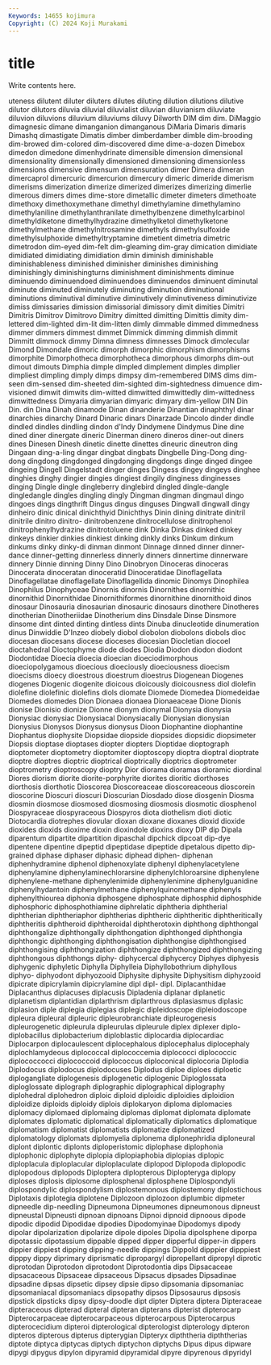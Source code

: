 ```yaml
---
Keywords: 14655 kojimura
Copyright: (C) 2024 Koji Murakami
---
```


# title

Write contents here.



uteness dilutent diluter diluters dilutes diluting dilution dilutions
dilutive dilutor dilutors diluvia diluvial diluvialist diluvian diluvianism diluviate diluvion
diluvions diluvium diluviums diluvy Dilworth DIM dim dim. DiMaggio dimagnesic
dimane dimanganion dimanganous DiMaria Dimaris dimaris Dimashq dimastigate Dimatis dimber
dimberdamber dimble dim-brooding dim-browed dim-colored dim-discovered dime dime-a-dozen Dimebox dimedon
dimedone dimenhydrinate dimensible dimension dimensional dimensionality dimensionally dimensioned dimensioning dimensionless
dimensions dimensive dimensum dimensuration dimer Dimera dimeran dimercaprol dimercuric dimercurion
dimercury dimeric dimeride dimerism dimerisms dimerization dimerize dimerized dimerizes dimerizing
dimerlie dimerous dimers dimes dime-store dimetallic dimeter dimeters dimethoate dimethoxy
dimethoxymethane dimethyl dimethylamine dimethylamino dimethylaniline dimethylanthranilate dimethylbenzene dimethylcarbinol dimethyldiketone dimethylhydrazine
dimethylketol dimethylketone dimethylmethane dimethylnitrosamine dimethyls dimethylsulfoxide dimethylsulphoxide dimethyltryptamine dimetient dimetria
dimetric dimetrodon dim-eyed dim-felt dim-gleaming dim-gray dimication dimidiate dimidiated dimidiating
dimidiation dimin diminish diminishable diminishableness diminished diminisher diminishes diminishing diminishingly
diminishingturns diminishment diminishments diminue diminuendo diminuendoed diminuendoes diminuendos diminuent diminutal
diminute diminuted diminutely diminuting diminution diminutional diminutions diminutival diminutive diminutively
diminutiveness diminutivize dimiss dimissaries dimission dimissorial dimissory dimit dimities Dimitri
Dimitris Dimitrov Dimitrovo Dimitry dimitted dimitting Dimittis dimity dim-lettered dim-lighted
dim-lit dim-litten dimly dimmable dimmed dimmedness dimmer dimmers dimmest dimmet
Dimmick dimming dimmish dimmit Dimmitt dimmock dimmy Dimna dimness dimnesses
Dimock dimolecular Dimond Dimondale dimoric dimorph dimorphic dimorphism dimorphisms dimorphite
Dimorphotheca dimorphotheca dimorphous dimorphs dim-out dimout dimouts Dimphia dimple dimpled
dimplement dimples dimplier dimpliest dimpling dimply dimps dimpsy dim-remembered DIMS
dims dim-seen dim-sensed dim-sheeted dim-sighted dim-sightedness dimuence dim-visioned dimwit dimwits
dim-witted dimwitted dimwittedly dim-wittedness dimwittedness Dimyaria dimyarian dimyaric dimyary dim-yellow
DIN Din Din. din Dina Dinah dinamode Dinan dinanderie Dinantian
dinaphthyl dinar dinarchies dinarchy Dinard Dinaric dinars Dinarzade Dincolo dinder
dindle dindled dindles dindling dindon d'Indy Dindymene Dindymus Dine dine
dined diner dinergate dineric Dinerman dinero dineros diner-out diners dines
Dinesen Dinesh dinetic dinette dinettes dineuric dineutron ding Dingaan ding-a-ling
dingar dingbat dingbats Dingbelle Ding-Dong ding-dong dingdong dingdonged dingdonging dingdongs
dinge dinged dingee dingeing Dingell Dingelstadt dinger dinges Dingess dingey
dingeys dinghee dinghies dinghy dingier dingies dingiest dingily dinginess dinginesses
dinging Dingle dingle dingleberry dinglebird dingled dingle-dangle dingledangle dingles dingling
dingly Dingman dingman dingmaul dingo dingoes dings dingthrift Dingus dingus
dinguses Dingwall dingwall dingy dinheiro dinic dinical dinichthyid Dinichthys Dinin
dining dinitrate dinitril dinitrile dinitro dinitro- dinitrobenzene dinitrocellulose dinitrophenol dinitrophenylhydrazine
dinitrotoluene dink Dinka Dinkas dinked dinkey dinkeys dinkier dinkies dinkiest
dinking dinkly dinks Dinkum dinkum dinkums dinky dinky-di dinman dinmont
Dinnage dinned dinner dinner-dance dinner-getting dinnerless dinnerly dinners dinnertime dinnerware
dinnery Dinnie dinning Dinny Dino Dinobryon Dinoceras dinoceras Dinocerata dinoceratan
dinoceratid Dinoceratidae Dinoflagellata Dinoflagellatae dinoflagellate Dinoflagellida dinomic Dinomys Dinophilea Dinophilus
Dinophyceae Dinornis dinornis Dinornithes dinornithic dinornithid Dinornithidae Dinornithiformes dinornithine dinornithoid
dinos dinosaur Dinosauria dinosaurian dinosauric dinosaurs dinothere Dinotheres dinotherian Dinotheriidae
Dinotherium dins Dinsdale Dinse Dinsmore dinsome dint dinted dinting dintless
dints Dinuba dinucleotide dinumeration dinus Dinwiddie D'Inzeo diobely diobol diobolon
diobolons diobols dioc diocesan diocesans diocese dioceses diocesian Diocletian diocoel
dioctahedral Dioctophyme diode diodes Diodia Diodon diodon diodont Diodontidae Dioecia
dioecia dioecian dioeciodimorphous dioeciopolygamous dioecious dioeciously dioeciousness dioecism dioecisms dioecy
dioestrous dioestrum dioestrus Diogenean Diogenes diogenes Diogenic diogenite dioicous dioicously
dioicousness diol diolefin diolefine diolefinic diolefins diols diomate Diomede Diomedea
Diomedeidae Diomedes diomedes Dion Dionaea dionaea Dionaeaceae Dione Dionis dionise
Dionisio dionize Dionne dionym dionymal Dionysia dionysia Dionysiac dionysiac Dionysiacal
Dionysiacally Dionysian dionysian Dionysius Dionysos Dionysus dionysus Dioon Diophantine diophantine
Diophantus diophysite Diopsidae diopside diopsides diopsidic diopsimeter Diopsis dioptase dioptases
diopter diopters Dioptidae dioptograph dioptometer dioptometry dioptomiter dioptoscopy dioptra dioptral
dioptrate dioptre dioptres dioptric dioptrical dioptrically dioptrics dioptrometer dioptrometry dioptroscopy
dioptry Dior diorama dioramas dioramic diordinal Diores diorism diorite diorite-porphyrite
diorites dioritic diorthoses diorthosis diorthotic Dioscorea Dioscoreaceae dioscoreaceous dioscorein dioscorine
Dioscuri dioscuri Dioscurian Diosdado diose diosgenin Diosma diosmin diosmose diosmosed
diosmosing diosmosis diosmotic diosphenol Diospyraceae diospyraceous Diospyros diota diothelism dioti
diotic Diotocardia diotrephes diovular dioxan dioxane dioxanes dioxid dioxide dioxides
dioxids dioxime dioxin dioxindole dioxins dioxy DIP dip Dipala diparentum
dipartite dipartition dipaschal dipchick dipcoat dip-dye dipentene dipentine dipeptid dipeptidase
dipeptide dipetalous dipetto dip-grained diphase diphaser diphasic diphead diphen- diphenan
diphenhydramine diphenol diphenoxylate diphenyl diphenylacetylene diphenylamine diphenylaminechlorarsine diphenylchloroarsine diphenylene diphenylene-methane
diphenylenimide diphenylenimine diphenylguanidine diphenylhydantoin diphenylmethane diphenylquinomethane diphenyls diphenylthiourea diphonia diphosgene
diphosphate diphosphid diphosphide diphosphoric diphosphothiamine diphrelatic diphtheria diphtherial diphtherian diphtheriaphor
diphtherias diphtheric diphtheritic diphtheritically diphtheritis diphtheroid diphtheroidal diphtherotoxin diphthong diphthongal
diphthongalize diphthongally diphthongation diphthonged diphthongia diphthongic diphthonging diphthongisation diphthongise diphthongised
diphthongising diphthongization diphthongize diphthongized diphthongizing diphthongous diphthongs diphy- diphycercal diphycercy
Diphyes diphyesis diphygenic diphyletic Diphylla Diphylleia Diphyllobothrium diphyllous diphyo- diphyodont
diphyozooid Diphysite diphysite Diphysitism diphyzooid dipicrate dipicrylamin dipicrylamine dipl dipl-
dipl. Diplacanthidae Diplacanthus diplacuses diplacusis Dipladenia diplanar diplanetic diplanetism diplantidian
diplarthrism diplarthrous diplasiasmus diplasic diplasion diple diplegia diplegias diplegic dipleidoscope
dipleiodoscope dipleura dipleural dipleuric dipleurobranchiate dipleurogenesis dipleurogenetic dipleurula dipleurulas dipleurule
diplex diplexer diplo- diplobacillus diplobacterium diploblastic diplocardia diplocardiac Diplocarpon diplocaulescent
diplocephalous diplocephalus diplocephaly diplochlamydeous diplococcal diplococcemia diplococci diplococcic diplococcocci diplococcoid
diplococcus diploconical diplocoria Diplodia Diplodocus diplodocus diplodocuses Diplodus diploe diploes
diploetic diplogangliate diplogenesis diplogenetic diplogenic Diploglossata diploglossate diplograph diplographic diplographical
diplography diplohedral diplohedron diploic diploid diploidic diploidies diploidion diploidize diploids
diploidy diplois diplokaryon diploma diplomacies diplomacy diplomaed diplomaing diplomas diplomat
diplomata diplomate diplomates diplomatic diplomatical diplomatically diplomatics diplomatique diplomatism diplomatist
diplomatists diplomatize diplomatized diplomatology diplomats diplomyelia diplonema diplonephridia diploneural diplont
diplontic diplonts diploperistomic diplophase diplophonia diplophonic diplophyte diplopia diplopiaphobia diplopias
diplopic diploplacula diploplacular diploplaculate diplopod Diplopoda diplopodic diplopodous diplopods Diploptera
diplopterous Diplopteryga diplopy diploses diplosis diplosome diplosphenal diplosphene Diplospondyli diplospondylic
diplospondylism diplostemonous diplostemony diplostichous Diplotaxis diplotegia diplotene Diplozoon diplozoon diplumbic
dipmeter dipneedle dip-needling Dipneumona Dipneumones dipneumonous dipneust dipneustal Dipneusti dipnoan
dipnoans Dipnoi dipnoid dipnoous dipode dipodic dipodid Dipodidae dipodies Dipodomyinae
Dipodomys dipody dipolar dipolarization dipolarize dipole dipoles Dipolia dipolsphene diporpa
dipotassic dipotassium dippable dipped dipper dipperful dipper-in dippers dippier dippiest
dipping dipping-needle dippings Dippold dipppier dipppiest dipppy dippy diprimary diprismatic
dipropargyl dipropellant dipropyl diprotic diprotodan Diprotodon diprotodont Diprotodontia dips Dipsacaceae
dipsacaceous Dipsaceae dipsaceous Dipsacus dipsades Dipsadinae dipsadine dipsas dipsetic dipsey
dipsie dipso dipsomania dipsomaniac dipsomaniacal dipsomaniacs dipsopathy dipsos Dipsosaurus dipsosis
dipstick dipsticks dipsy dipsy-doodle dipt dipter Diptera diptera Dipteraceae dipteraceous
dipterad dipteral dipteran dipterans dipterist dipterocarp Dipterocarpaceae dipterocarpaceous dipterocarpous Dipterocarpus
dipterocecidium dipteroi dipterological dipterologist dipterology dipteron dipteros dipterous dipterus dipterygian
Dipteryx dipththeria dipththerias diptote diptyca diptycas diptych diptychon diptychs Dipus
dipus dipware dipygi dipygus dipylon dipyramid dipyramidal dipyre dipyrenous dipyridyl

